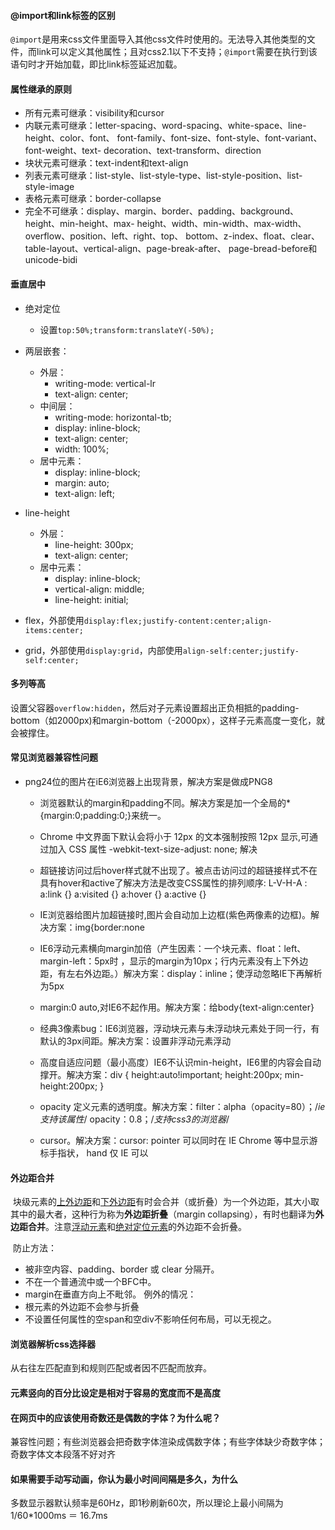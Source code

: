 #### @import和link标签的区别

`@import`是用来css文件里面导入其他css文件时使用的。无法导入其他类型的文件，而link可以定义其他属性；且对css2.1以下不支持；`@import`需要在执行到该语句时才开始加载，即比link标签延迟加载。



#### 属性继承的原则

- 所有元素可继承：visibility和cursor
- 内联元素可继承：letter-spacing、word-spacing、white-space、line-height、color、font、 font-family、font-size、font-style、font-variant、font-weight、text- decoration、text-transform、direction
- 块状元素可继承：text-indent和text-align
- 列表元素可继承：list-style、list-style-type、list-style-position、list-style-image
- 表格元素可继承：border-collapse
- 完全不可继承：display、margin、border、padding、background、height、min-height、max- height、width、min-width、max-width、overflow、position、left、right、top、 bottom、z-index、float、clear、table-layout、vertical-align、page-break-after、 page-bread-before和unicode-bidi




#### 垂直居中

- 绝对定位

  - 设置`top:50%;transform:translateY(-50%);`
- 两层嵌套：
  - 外层：
    - writing-mode: vertical-lr
    - text-align: center;
  - 中间层：
    - writing-mode: horizontal-tb;
    - display: inline-block;
    - text-align: center;
    - width: 100%;
  - 居中元素：
    - display: inline-block;
    - margin: auto;
    - text-align: left;
- line-height
  - 外层：
    - line-height: 300px;
    - text-align: center;
  - 居中元素：
    - display: inline-block;
    - vertical-align: middle;
    - line-height: initial;
- flex，外部使用`display:flex;justify-content:center;align-items:center;`
- grid，外部使用`display:grid`，内部使用`align-self:center;justify-self:center;`




#### 多列等高

​	设置父容器`overflow:hidden`，然后对子元素设置超出正负相抵的padding-bottom（如2000px)和margin-bottom（-2000px），这样子元素高度一变化，就会被撑住。



#### 常见浏览器兼容性问题

- png24位的图片在iE6浏览器上出现背景，解决方案是做成PNG8

  * 浏览器默认的margin和padding不同。解决方案是加一个全局的*{margin:0;padding:0;}来统一。



  *  Chrome 中文界面下默认会将小于 12px 的文本强制按照 12px 显示,可通过加入 CSS 属性 -webkit-text-size-adjust: none; 解决
  *  超链接访问过后hover样式就不出现了。被点击访问过的超链接样式不在具有hover和active了解决方法是改变CSS属性的排列顺序:  L-V-H-A :  a:link {} a:visited {} a:hover {} a:active {}
  *  IE浏览器给图片加超链接时,图片会自动加上边框(紫色两像素的边框)。解决方案：img{border:none
  *  IE6浮动元素横向margin加倍（产生因素：一个块元素、float：left、margin-left：5px时 ，显示的margin为10px；行内元素没有上下外边距，有左右外边距。）解决方案：display：inline；使浮动忽略IE下再解析为5px
  *  margin:0 auto,对IE6不起作用。解决方案：给body{text-align:center}
  *  经典3像素bug：IE6浏览器，浮动块元素与未浮动块元素处于同一行，有默认的3px间距。解决方案：设置非浮动元素浮动
  *  高度自适应问题（最小高度）IE6不认识min-height，IE6里的内容会自动撑开。解决方案：div { height:auto!important; height:200px; min-height:200px; }
  *  opacity 定义元素的透明度。解决方案：filter：alpha（opacity=80）；/*ie支持该属性*/                     opacity：0.8；/*支持css3的浏览器*/
  *  cursor。解决方案：cursor: pointer 可以同时在 IE Chrome 等中显示游标手指状， hand 仅 IE 可以




#### 外边距合并

​	块级元素的[上外边距](https://developer.mozilla.org/zh-CN/docs/Web/CSS/margin-top)和[下外边距](https://developer.mozilla.org/zh-CN/docs/Web/CSS/margin-bottom)有时会合并（或折叠）为一个外边距，其大小取其中的最大者，这种行为称为**外边距折叠**（margin collapsing），有时也翻译为**外边距合并**。注意[浮动元素](https://developer.mozilla.org/zh-CN/docs/Web/CSS/float)和[绝对定位元素](https://developer.mozilla.org/zh-CN/docs/Web/CSS/position#absolute)的外边距不会折叠。

​	防止方法：

- 被非空内容、padding、border 或 clear 分隔开。
- 不在一个普通流中或一个BFC中。
- margin在垂直方向上不毗邻。
  例外的情况：
- 根元素的外边距不会参与折叠
- 不设置任何属性的空span和空div不影响任何布局，可以无视之。




#### 浏览器解析css选择器

从右往左匹配直到和规则匹配或者因不匹配而放弃。



#### 元素竖向的百分比设定是相对于容易的宽度而不是高度



#### 在网页中的应该使用奇数还是偶数的字体？为什么呢？

​	兼容性问题；有些浏览器会把奇数字体渲染成偶数字体；有些字体缺少奇数字体；奇数字体文本段落不好对齐



#### 如果需要手动写动画，你认为最小时间间隔是多久，为什么

多数显示器默认频率是60Hz，即1秒刷新60次，所以理论上最小间隔为1/60*1000ms ＝ 16.7ms





